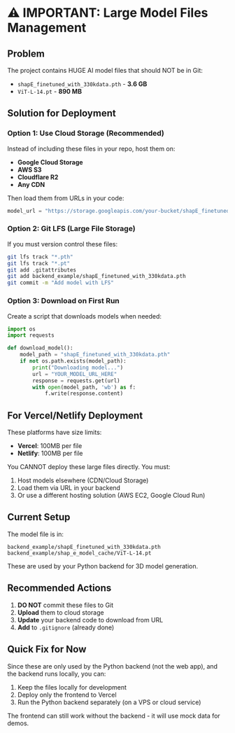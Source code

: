# ⚠️ IMPORTANT: Large Model Files Management

## Problem
The project contains HUGE AI model files that should NOT be in Git:
- `shapE_finetuned_with_330kdata.pth` - **3.6 GB**
- `ViT-L-14.pt` - **890 MB**

## Solution for Deployment

### Option 1: Use Cloud Storage (Recommended)
Instead of including these files in your repo, host them on:
- **Google Cloud Storage**
- **AWS S3**
- **Cloudflare R2**
- **Any CDN**

Then load them from URLs in your code:
```python
model_url = "https://storage.googleapis.com/your-bucket/shapE_finetuned_with_330kdata.pth"
```

### Option 2: Git LFS (Large File Storage)
If you must version control these files:
```bash
git lfs track "*.pth"
git lfs track "*.pt"
git add .gitattributes
git add backend_example/shapE_finetuned_with_330kdata.pth
git commit -m "Add model with LFS"
```

### Option 3: Download on First Run
Create a script that downloads models when needed:
```python
import os
import requests

def download_model():
    model_path = "shapE_finetuned_with_330kdata.pth"
    if not os.path.exists(model_path):
        print("Downloading model...")
        url = "YOUR_MODEL_URL_HERE"
        response = requests.get(url)
        with open(model_path, 'wb') as f:
            f.write(response.content)
```

## For Vercel/Netlify Deployment

These platforms have size limits:
- **Vercel**: 100MB per file
- **Netlify**: 100MB per file

You CANNOT deploy these large files directly. You must:
1. Host models elsewhere (CDN/Cloud Storage)
2. Load them via URL in your backend
3. Or use a different hosting solution (AWS EC2, Google Cloud Run)

## Current Setup

The model file is in:
```
backend_example/shapE_finetuned_with_330kdata.pth
backend_example/shap_e_model_cache/ViT-L-14.pt
```

These are used by your Python backend for 3D model generation.

## Recommended Actions

1. **DO NOT** commit these files to Git
2. **Upload** them to cloud storage
3. **Update** your backend code to download from URL
4. **Add** to `.gitignore` (already done)

## Quick Fix for Now

Since these are only used by the Python backend (not the web app), and the backend runs locally, you can:
1. Keep the files locally for development
2. Deploy only the frontend to Vercel
3. Run the Python backend separately (on a VPS or cloud service)

The frontend can still work without the backend - it will use mock data for demos.
